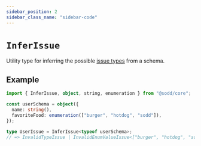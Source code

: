 ```yaml
---
sidebar_position: 2
sidebar_class_name: "sidebar-code"
---
```


# `InferIssue`

Utility type for inferring the possible [issue types](/api/issues) from a schema.

## Example

```ts
import { InferIssue, object, string, enumeration } from "@sodd/core";

const userSchema = object({
  name: string(),
  favoriteFood: enumeration(["burger", "hotdog", "sodd"]),
});

type UserIssue = InferIssue<typeof userSchema>;
// => InvalidTypeIssue | InvalidEnumValueIssue<["burger", "hotdog", "sodd"]> | MissingKeyIssue
```
